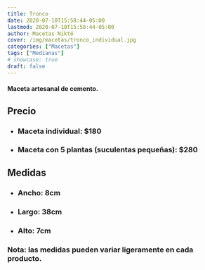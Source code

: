 ```yaml
---
title: Tronco
date: 2020-07-10T15:58:44-05:00
lastmod: 2020-07-10T15:58:44-05:00
author: Macetas Nikté
cover: /img/macetas/tronco_individual.jpg
categories: ["Macetas"]
tags: ["Medianas"]
# showcase: true
draft: false
---
```


#### Maceta artesanal de cemento.

## Precio
- ### Maceta individual: $180
- ### Maceta con 5 plantas (suculentas pequeñas): $280

## Medidas
- ### Ancho: 8cm
- ### Largo: 38cm
- ### Alto: 7cm
### Nota: las medidas pueden variar ligeramente en cada producto.
<!--more-->


